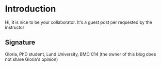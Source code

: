 # Introduction

Hi, it is nice to be your collaborator. 
It's a guest post per requested by the instructor

## Signature
Gloria, PhD student, Lund University, BMC C14 (the owner of this blog does not share Gloria's opinion)
